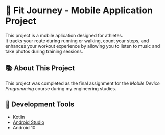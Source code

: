 # 👟 Fit Journey - Mobile Application Project
This project is a mobile aplication designed for athletes. 
<br>It tracks your route during running or walking, count your steps, and enhances your workout experience by allowing you to listen to music and take photos during training sessions.

## 📚 About This Project
This project was completed as the final assignment for the *Mobile Device Programming* course during my engineering studies.

## 🧰 Development Tools
- Kotlin
- [Android Studio](https://developer.android.com/studio?hl=pl)
- Android 10
